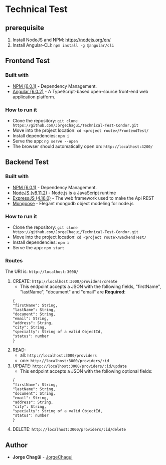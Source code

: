 # Technical Test

## prerequisite

1. Install NodeJS and NPM: https://nodejs.org/en/
2. Install Angular-CLI: `npm install -g @angular/cli`

## Frontend Test

### Built with

* [NPM (6.0.1)](https://www.npmjs.com/) - Dependency Management.
* [Angular (6.0.2)](https://angular.io/) - A TypeScript-based open-source front-end web application platform.

### How to run it

* Clone the repository: `git clone https://github.com/JorgeChagui/Technical-Test-Condor.git`
* Move into the project location: `cd <project route>/FrontendTest/`
* Install dependencies: `npm i`
* Serve the app: `ng serve --open`
* The browser should automatically open on: `http://localhost:4200/`

## Backend Test

### Built with

* [NPM (6.0.1)](https://www.npmjs.com/) - Dependency Management.
* [NodeJS (v8.11.2)](https://nodejs.org/en/docs/) - Node.js is a JavaScript runtime
* [ExpressJS (4.16.0)](http://expressjs.com/) - The web framework used to make the Api REST
* [Mongoose](http://mongoosejs.com/) - Elegant mongodb object modeling for node.js

### How to run it

* Clone the repository: `git clone https://github.com/JorgeChagui/Technical-Test-Condor.git`
* Move into the project location: `cd <project route>/BackendTest/`
* Install dependencies: `npm i`
* Serve the app: `npm start`

### Routes
The URI is: `http://localhost:3000/`

1. CREATE: `http://localhost:3000/providers/create`
    * This endpoint accepts a JSON with the following fields, "firstName", "lastName", "document" and "email" are **Required**:
    ```
    {
    "firstName": String,
    "lastName": String,
    "document": String,
    "email": String,
    "address": String,
    "city": String,
    "specialty": String of a valid ObjectId,
    "status": number
    }
    ```
2. READ: 
    * all: `http://localhost:3000/providers`
    * one: `http://localhost:3000/providers/:id`
3. UPDATE: `http://localhost:3000/providers/:id/update`
    * This endpoint accepts a JSON with the following optional fields:
    ```
    {
    "firstName": String,
    "lastName": String,
    "document": String,
    "email": String,
    "address": String,
    "city": String,
    "specialty": String of a valid ObjectId,
    "status": number
    }
    ```
4. DELETE: `http://localhost:3000/providers/:id/delete`


## Author

* **Jorge Chagüi** - [JorgeChagui](https://github.com/JorgeChagui)